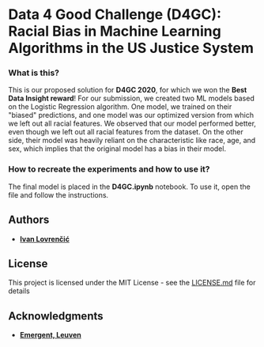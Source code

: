# Data 4 Good Challenge (D4GC): Racial Bias in Machine Learning Algorithms in the US Justice System

### What is this?

This is our proposed solution for **D4GC 2020**, for which we won the **Best Data Insight reward**! For our submission, we created two ML models based on the Logistic Regression algorithm. One model, we trained on their "biased" predictions, and one model was our optimized version from which we left out all racial features. We observed that our model performed better, even though we left out all racial features from the dataset. On the other side, their model was heavily reliant on the characteristic like race, age, and sex, which implies that the original model has a bias in their model.

### How to recreate the experiments and how to use it? 

The final model is placed in the **D4GC.ipynb** notebook. To use it, open the file and follow the instructions.

## Authors

* **[Ivan Lovrenčić](https://github.com/ilovrencic)**

## License

This project is licensed under the MIT License - see the [LICENSE.md](LICENSE.md) file for details

## Acknowledgments

* **[Emergent, Leuven](https://emergentleuven.be/)**
